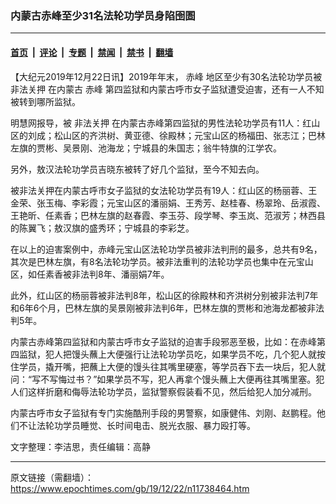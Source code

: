 ### 内蒙古赤峰至少31名法轮功学员身陷囹圄

---

#### [首页](../../../..?n11738464) &nbsp;|&nbsp; [评论](../../../../../epoch-comment?n11738464) &nbsp;|&nbsp; [专题](../../../../../epoch-special?n11738464) &nbsp;|&nbsp; [禁闻](../../../../../epoch-news?n11738464) &nbsp;|&nbsp; [禁书](../../../../../books?n11738464) &nbsp;|&nbsp; [翻墙](https://github.com/gfw-breaker/nogfw/blob/master/README.md?n11738464)


<div class="post_content" id="artbody" itemprop="articleBody">
 <!-- article content begin -->
 <p>
  【大纪元2019年12月22日讯】2019年年末，
  <ok href="https://www.epochtimes.com/gb/tag/%E8%B5%A4%E5%B3%B0.html">
   赤峰
  </ok>
  地区至少有30名法轮功学员被
  <ok href="https://www.epochtimes.com/gb/tag/%E9%9D%9E%E6%B3%95%E5%85%B3%E6%8A%BC.html">
   非法关押
  </ok>
  在内蒙古
  <ok href="https://www.epochtimes.com/gb/tag/%E8%B5%A4%E5%B3%B0.html">
   赤峰
  </ok>
  第四监狱和内蒙古呼市女子监狱遭受迫害，还有一人不知被转到哪所监狱。
 </p>
 <p>
  明慧网报导，被
  <ok href="https://www.epochtimes.com/gb/tag/%E9%9D%9E%E6%B3%95%E5%85%B3%E6%8A%BC.html">
   非法关押
  </ok>
  在内蒙古赤峰第四监狱的男性法轮功学员有11人：红山区的刘成；松山区的齐洪树、黄亚德、徐殿林；元宝山区的杨福田、张志江；巴林左旗的贾彬、吴景刚、池海龙；宁城县的朱国志；翁牛特旗的江学农。
 </p>
 <p>
  另外，敖汉法轮功学员吉晓东被转了好几个监狱，至今不知去向。
 </p>
 <p>
  被非法关押在内蒙古呼市女子监狱的女法轮功学员有19人：红山区的杨丽蓉、王金荣、张玉梅、李彩霞；元宝山区的潘丽娟、王秀芳、赵桂春、杨翠玲、岳淑霞、王艳昕、任素香；巴林左旗的赵春霞、李玉芬、段学琴、李玉岚、范淑芳；林西县的陈翼飞；敖汉旗的盛秀环；宁城县的李彩芝。
 </p>
 <p>
  在以上的迫害案例中，赤峰元宝山区法轮功学员被非法判刑的最多，总共有9名，其次是巴林左旗，有8名法轮功学员。被非法重判的法轮功学员也集中在元宝山区，如任素香被非法判8年、潘丽娟7年。
 </p>
 <p>
  此外，红山区的杨丽蓉被非法判8年，松山区的徐殿林和齐洪树分别被非法判7年和6年6个月，巴林左旗的吴景刚被非法判6年，巴林左旗的贾彬和池海龙都被非法判5年。
 </p>
 <p>
  内蒙古赤峰第四监狱和内蒙古呼市女子监狱的迫害手段邪恶至极，比如：在赤峰第四监狱，犯人把馒头蘸上大便强行让法轮功学员吃，如果学员不吃，几个犯人就按住学员，撬开嘴，把蘸上大便的馒头往其嘴里硬塞，等学员吞下去一块后，犯人就问：“写不写悔过书？”如果学员不写，犯人再拿个馒头蘸上大便再往其嘴里塞。犯人们这样折磨和侮辱法轮功学员，监狱警察假装看不见，然后给犯人加分减刑。
 </p>
 <div class="ar_articleContent" id="ar_bArticleContent">
  <p>
   内蒙古呼市女子监狱有专门实施酷刑手段的男警察，如康健伟、刘刚、赵鹏程。他们不让法轮功学员睡觉、长时间电击、脱光衣服、暴力殴打等。
  </p>
  <p>
   文字整理：李洁思，责任编辑：高静
  </p>
 </div>
 <!-- article content end -->
 <div id="below_article_ad">
 </div>
</div>


---

原文链接（需翻墙）：https://www.epochtimes.com/gb/19/12/22/n11738464.htm